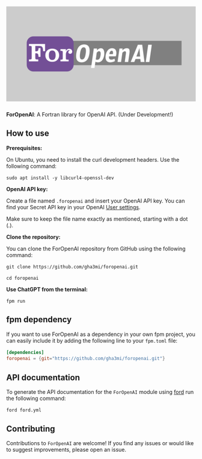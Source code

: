 ![ForOpenAI](media/logo.png)
============

**ForOpenAI**: A Fortran library for OpenAI API. (Under Development!)

## How to use

**Prerequisites:**

On Ubuntu, you need to install the curl development headers. Use the following command:

```shell
sudo apt install -y libcurl4-openssl-dev
```

**OpenAI API key:**

Create a file named `.foropenai` and insert your OpenAI API key. You can find your Secret API key in your OpenAI [User settings](https://platform.openai.com/account/api-keys). 

Make sure to keep the file name exactly as mentioned, starting with a dot (.).

**Clone the repository:**

You can clone the ForOpenAI repository from GitHub using the following command:

```shell
git clone https://github.com/gha3mi/foropenai.git
```

```shell
cd foropenai
```

**Use ChatGPT from the terminal:**

```shell
fpm run
```

## fpm dependency

If you want to use ForOpenAI as a dependency in your own fpm project,
you can easily include it by adding the following line to your `fpm.toml` file:

```toml
[dependencies]
foropenai = {git="https://github.com/gha3mi/foropenai.git"}
```

## API documentation

To generate the API documentation for the `ForOpenAI` module using
[ford](https://github.com/Fortran-FOSS-Programmers/ford) run the following
command:

```shell
ford ford.yml
```

## Contributing
Contributions to `ForOpenAI` are welcome! If you find any issues or would like to suggest improvements, please open an issue.
